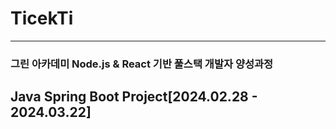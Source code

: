 TicekTi
=======
* * *

### 그린 아카데미 Node.js & React 기반 풀스택 개발자 양성과정
## Java Spring Boot Project[2024.02.28 - 2024.03.22]

